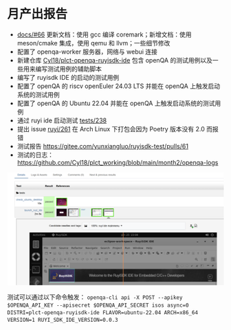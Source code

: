 # 月产出报告

- [docs/#66](https://github.com/ruyisdk/docs/pull/66) 更新文档：使用 gcc 编译 coremark；新增文档：使用 meson/cmake 集成，使用 qemu 和 llvm；一些细节修改
- 配置了 openqa-worker 服务器，网络与 webui 连接
- 新建仓库 [Cyl18/plct-openqa-ruyisdk-ide](https://github.com/Cyl18/plct-openqa-ruyisdk-ide) 包含 openQA 的测试用例以及一些用来编写测试用例的辅助脚本
- 编写了 ruyisdk IDE 的启动的测试用例
- 配置了 openQA 的 riscv openEuler 24.03 LTS 并能在 openQA 上触发启动系统的测试用例
- 配置了 openQA 的 Ubuntu 22.04 并能在 openQA 上触发启动系统的测试用例
- 通过 ruyi ide 启动测试 [tests/238](https://openqa.inuyasha.love/tests/238)
- 提出 issue [ruyi/261](https://github.com/ruyisdk/ruyi/issues/261) 在 Arch Linux 下打包会因为 Poetry 版本没有 2.0 而报错
- 测试报告 <https://gitee.com/yunxiangluo/ruyisdk-test/pulls/61>
- 测试的日志：<https://github.com/Cyl18/plct_working/blob/main/month2/openqa-logs>

![](images/openqa.png)

测试可以通过以下命令触发： `openqa-cli api -X POST --apikey $OPENQA_API_KEY --apisecret $OPENQA_API_SECRET isos async=0 DISTRI=plct-openqa-ruyisdk-ide FLAVOR=ubuntu-22.04 ARCH=x86_64 VERSION=1 RUYI_SDK_IDE_VERSION=0.0.3`